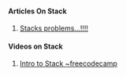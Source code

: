 #### Articles On Stack 
1. [Stacks problems…!!!!](https://medium.com/@Mr.DataScientist/stacks-problems-2cac2f450422)


#### Videos on Stack
1. [Intro to Stack ~freecodecamp](https://youtu.be/k1IaYPGel3s?si=Sx6ISDpO1KvIDWjH)
